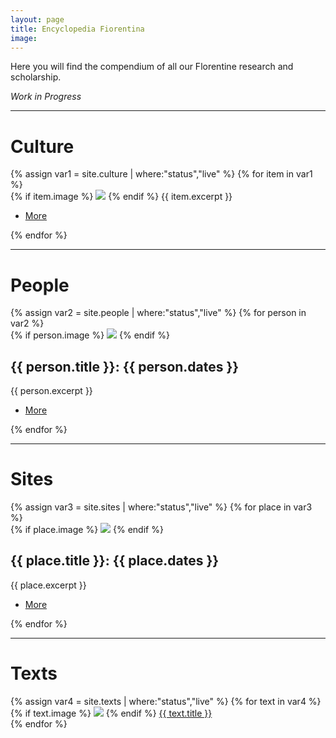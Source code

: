 ```yaml
---
layout: page
title: Encyclopedia Fiorentina
image:
---
```


Here you will find the compendium of all our Florentine research and scholarship.

*Work in Progress*

---

# Culture
<div class="posts">
  {% assign var1 = site.culture | where:"status","live" %}
  {% for item in var1 %}
    <article>
      {% if item.image %}
        <span class="image"><img src="assets/images/{{item.image}}" /></span>
      {% endif %}
      {{ item.excerpt }}
      <ul class="actions">
        <li><a href="{{ item.url | absolute_url }}" class="button small">More</a></li>
      </ul>
    </article>
  {% endfor %}
</div>

---

# People
<div class="posts">
  {% assign var2 = site.people | where:"status","live" %}
  {% for person in var2 %}
    <article>
      {% if person.image %}
        <span class="image"><img src="assets/images/{{person.image}}" /></span>
      {% endif %}
      <h2>{{ person.title }}: {{ person.dates }}</h2>
      {{ person.excerpt }}
      <ul class="actions">
        <li><a href="{{ person.url | absolute_url }}" class="button small">More</a></li>
      </ul>
    </article>
  {% endfor %}
</div>

---

# Sites
<div class="posts">
  {% assign var3 = site.sites | where:"status","live" %}
  {% for place in var3 %}
    <article>
      {% if place.image %}
        <span class="image"><img src="assets/images/{{place.image}}" /></span>
      {% endif %}
      <h2>{{ place.title }}: {{ place.dates }}</h2>
      {{ place.excerpt }}
      <ul class="actions">
        <li><a href="{{ place.url | absolute_url }}" class="button small">More</a></li>
      </ul>
    </article>
  {% endfor %}
</div>

---

# Texts
<div class="posts">
  {% assign var4 = site.texts | where:"status","live" %}
  {% for text in var4 %}
    <article>
      {% if text.image %}
        <span class="image"><img src="assets/images/{{text.image}}" /></span>
      {% endif %}
      <a href="{{ text.url }}">{{ text.title }}</a>
    </article>
  {% endfor %}
</div>
